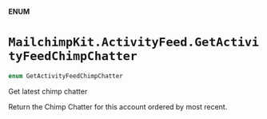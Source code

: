 **ENUM**

# `MailchimpKit.ActivityFeed.GetActivityFeedChimpChatter`

```swift
enum GetActivityFeedChimpChatter
```

Get latest chimp chatter

Return the Chimp Chatter for this account ordered by most recent.
